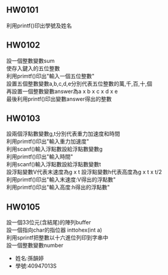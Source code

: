 HW0101 
-------
利用printf()印出學號及姓名  

HW0102  
-------
設一個整數變數sum  
使存入鍵入的五位整數  
利用primtf()印出"輸入一個五位整數"  
設置五個整數變數a,b,c,d,e分別代表五位整數的萬,千,百,十,個    
再設置一個整數變數answer為a x b x c x d x e  
最後利用printf()印出變數answer得出的整數  

HW0103  
-------
設兩個浮點數變數g,t分別代表重力加速度和時間  
利用primtf()印出"輸入重力加速度"  
利用scanf()輸入浮點數設給浮點數變數g  
利用primtf()印出"輸入時間"  
利用scanf()輸入浮點數設給浮點數變數t  
設浮點變數V代表末速度為g x t 
設浮點變數h代表高度為g x t x t/2  
利用primtf()印出"輸入末速度:V得出的浮點數"  
利用primtf()印出"輸入高度:h得出的浮點數"

HW0105
-------
設一個33位元(含結尾)的陣列buffer  
設一個指向char的指位器  inttohex(int a)  
利用sprintf把整數以十六進位列印到字串中  
設一個整數變數number  




























* 姓名:孫韻婷
* 學號:40947013S  

